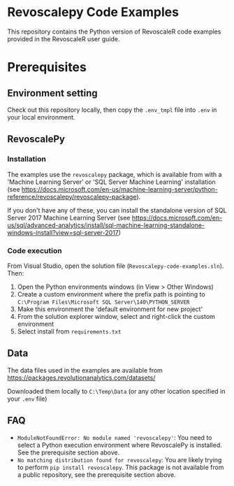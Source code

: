# Revoscalepy Code Examples
This repository contains the Python version of RevoscaleR code examples provided in the RevoscaleR user guide.

# Prerequisites

## Environment setting
Check out this repository locally, then copy the `.env_tmpl` file into `.env` in your local environment.

## RevoscalePy

### Installation
The examples use the `revoscalepy` package, which is available from with a 'Machine Learning Server' or 'SQL Server Machine Learning' installation (see https://docs.microsoft.com/en-us/machine-learning-server/python-reference/revoscalepy/revoscalepy-package). 

If you don't have any of these, you can install the standalone version of SQL Server 2017 Machine Learning Server (see https://docs.microsoft.com/en-us/sql/advanced-analytics/install/sql-machine-learning-standalone-windows-install?view=sql-server-2017)

### Code execution
From Visual Studio, open the solution file (`Revoscalepy-code-examples.sln`). Then:

1. Open the Python environments windows (in View > Other Windows)
2. Create a custom environment where the prefix path is pointing to `C:\Program Files\Microsoft SQL Server\140\PYTHON_SERVER`
3. Make this environment the 'default environment for new project'
4. From the solution explorer window, select and right-click the custom environment
5. Select install from `requirements.txt`

## Data
The data files used in the examples are available from https://packages.revolutionanalytics.com/datasets/

Downloaded them locally to `C:\Temp\Data` (or any other location specified in your `.env` file)

## FAQ
- `ModuleNotFoundError: No module named 'revoscalepy'`: You need to select a Python execution environment where RevoscalePy is installed. See the prerequisite section above.
- `No matching distribution found for revoscalepy`: You are likely trying to perform `pip install revoscalepy`. This package is not available from a public repository, see the prerequisite section above.
